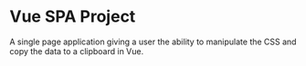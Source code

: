 # Vue SPA Project

A single page application giving a user the ability to manipulate the CSS and copy the data to a clipboard in Vue.
